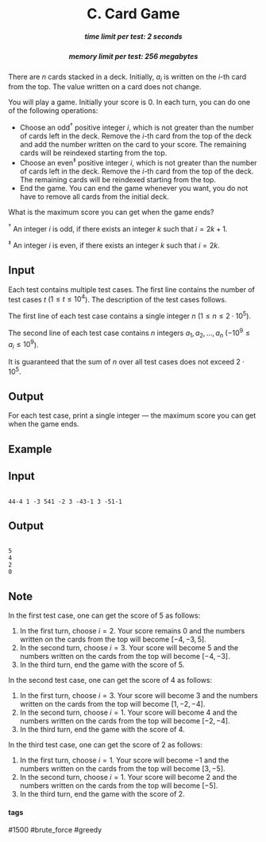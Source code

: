 <h1 style='text-align: center;'> C. Card Game</h1>

<h5 style='text-align: center;'>time limit per test: 2 seconds</h5>
<h5 style='text-align: center;'>memory limit per test: 256 megabytes</h5>

There are $n$ cards stacked in a deck. Initially, $a_{i}$ is written on the $i$-th card from the top. The value written on a card does not change.

You will play a game. Initially your score is $0$. In each turn, you can do one of the following operations: 

* Choose an odd$^{\dagger}$ positive integer $i$, which is not greater than the number of cards left in the deck. Remove the $i$-th card from the top of the deck and add the number written on the card to your score. The remaining cards will be reindexed starting from the top.
* Choose an even$^{\ddagger}$ positive integer $i$, which is not greater than the number of cards left in the deck. Remove the $i$-th card from the top of the deck. The remaining cards will be reindexed starting from the top.
* End the game. You can end the game whenever you want, you do not have to remove all cards from the initial deck.

What is the maximum score you can get when the game ends?

$^{\dagger}$ An integer $i$ is odd, if there exists an integer $k$ such that $i = 2k + 1$.

$^{\ddagger}$ An integer $i$ is even, if there exists an integer $k$ such that $i = 2k$.

## Input

Each test contains multiple test cases. The first line contains the number of test cases $t$ ($1 \le t \le 10^{4}$). The description of the test cases follows.

The first line of each test case contains a single integer $n$ ($1 \le n \le 2 \cdot 10^{5}$).

The second line of each test case contains $n$ integers $a_1, a_2, \ldots, a_n$ ($-10^{9} \le a_i \le 10^{9}$).

It is guaranteed that the sum of $n$ over all test cases does not exceed $2 \cdot 10^{5}$.

## Output

For each test case, print a single integer — the maximum score you can get when the game ends.

## Example

## Input


```

44-4 1 -3 541 -2 3 -43-1 3 -51-1
```
## Output


```

5
4
2
0

```
## Note

In the first test case, one can get the score of $5$ as follows: 

1. In the first turn, choose $i=2$. Your score remains $0$ and the numbers written on the cards from the top will become $[-4, -3, 5]$.
2. In the second turn, choose $i=3$. Your score will become $5$ and the numbers written on the cards from the top will become $[-4, -3]$.
3. In the third turn, end the game with the score of $5$.

In the second test case, one can get the score of $4$ as follows: 

1. In the first turn, choose $i=3$. Your score will become $3$ and the numbers written on the cards from the top will become $[1, -2, -4]$.
2. In the second turn, choose $i=1$. Your score will become $4$ and the numbers written on the cards from the top will become $[-2, -4]$.
3. In the third turn, end the game with the score of $4$.

In the third test case, one can get the score of $2$ as follows: 

1. In the first turn, choose $i=1$. Your score will become $-1$ and the numbers written on the cards from the top will become $[3, -5]$.
2. In the second turn, choose $i=1$. Your score will become $2$ and the numbers written on the cards from the top will become $[-5]$.
3. In the third turn, end the game with the score of $2$.


#### tags 

#1500 #brute_force #greedy 
